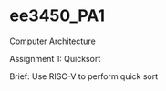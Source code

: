 # ee3450_PA1
Computer Architecture

Assignment 1: Quicksort

Brief: Use RISC-V to perform quick sort
